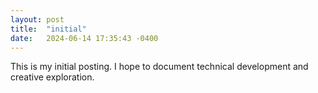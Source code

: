 ```yaml
---
layout: post
title:  "initial"
date:   2024-06-14 17:35:43 -0400
---
```


This is my initial posting. I hope to document technical development and creative exploration. 
